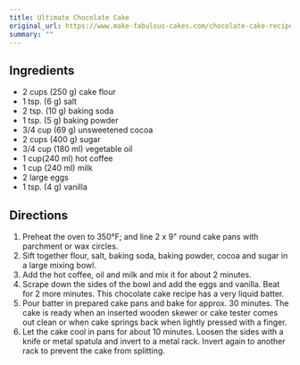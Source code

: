 ```yaml
---
title: Ultimate Chocolate Cake
original_url: https://www.make-fabulous-cakes.com/chocolate-cake-recipe.html
summary: ""
---
```


## Ingredients
* 2 cups (250 g) cake flour
* 1 tsp. (6 g) salt
* 2 tsp. (10 g) baking soda
* 1 tsp. (5 g) baking powder
* 3/4 cup (69 g) unsweetened cocoa
* 2 cups (400 g) sugar
* 3/4 cup (180 ml) vegetable oil
* 1 cup(240 ml) hot coffee
* 1 cup (240 ml) milk
* 2 large eggs
* 1 tsp. (4 g) vanilla

## Directions

1. Preheat the oven to 350°F; and line 2 x 9" round cake pans with parchment or wax circles.
1. Sift together flour, salt, baking soda, baking powder, cocoa and sugar in a large mixing bowl.
1. Add the hot coffee, oil and milk and mix it for about 2 minutes.
1. Scrape down the sides of the bowl and add the eggs and vanilla. Beat for 2 more minutes. This chocolate cake recipe has a very liquid batter.
1. Pour batter in prepared cake pans and bake for approx. 30 minutes. The cake is ready when an inserted wooden skewer or cake tester comes out clean or when cake springs back when lightly pressed with a finger.
1. Let the cake cool in pans for about 10 minutes. Loosen the sides with a knife or metal spatula and invert to a metal rack. Invert again to another rack to prevent the cake from splitting.